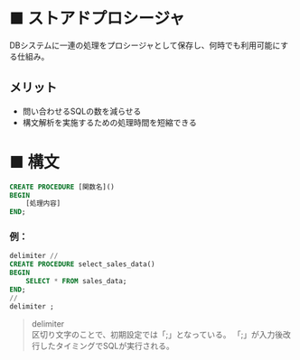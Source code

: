 # ■ ストアドプロシージャ
DBシステムに一連の処理をプロシージャとして保存し、何時でも利用可能にする仕組み。

## メリット
- 問い合わせるSQLの数を減らせる
- 構文解析を実施するための処理時間を短縮できる

# ■ 構文
```sql
CREATE PROCEDURE [関数名]()
BEGIN
    [処理内容]
END;
```

### 例：
```sql
delimiter //
CREATE PROCEDURE select_sales_data()
BEGIN
    SELECT * FROM sales_data;
END;
//
delimiter ;
```

>delimiter  
区切り文字のことで、初期設定では「;」となっている。
「;」が入力後改行したタイミングでSQLが実行される。